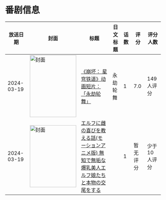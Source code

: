 # 番剧信息

|放送日期|封面|标题|日文标题|话数|评分|评分人数|
|---|---|---|---|---|---|---|
|2024-03-19|<img src="https://lain.bgm.tv/pic/cover/c/af/7a/485559_X9hcH.jpg" alt="封面" style="width:150px;height:200px;object-fit:cover;">|[《崩坏： 星穹铁道》动画短片：「永劫轮舞」](https://bangumi.tv/subject/485559)|永劫轮舞|1|7.0|149人评分|
|2024-03-19|<img src="https://bangumi.tv/img/no_icon_subject.png" alt="封面" style="width:150px;height:200px;object-fit:cover;">|[エルフに雌の喜びを教える話(モーションアニメ版) 無知で無垢な爆乳美人エルフ娘たちと本物の交尾をする](https://bangumi.tv/subject/492041)||1|暂无评分|少于10人评分|
